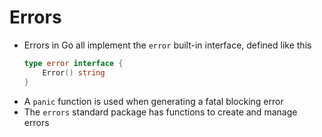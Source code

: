 # Errors

- Errors in Go all implement the `error` built-in interface, defined like this
  ```go
  type error interface {
      Error() string
  }
  ```
- A `panic` function is used when generating a fatal blocking error
- The `errors` standard package has functions to create and manage errors
